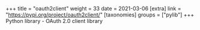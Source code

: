 +++
title = "oauth2client"
weight = 33
date = 2021-03-06
[extra]
link = "https://pypi.org/project/oauth2client/"
[taxonomies]
groups = ["pylib"]
+++
Python library - OAuth 2.0 client library

